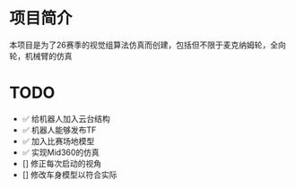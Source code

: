 # 项目简介

本项目是为了26赛季的视觉组算法仿真而创建，包括但不限于麦克纳姆轮，全向轮，机械臂的仿真

# TODO

- ✅ 给机器人加入云台结构
- ✅ 机器人能够发布TF
- ✅ 加入比赛场地模型
- ✅ 实现Mid360的仿真
- [] 修正每次启动的视角
- [] 修改车身模型以符合实际
  